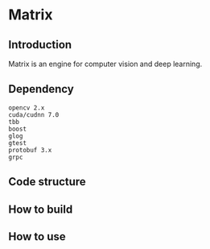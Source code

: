 # Matrix
## Introduction

Matrix is an engine for computer vision and deep learning.

## Dependency
```
opencv 2.x
cuda/cudnn 7.0
tbb
boost
glog
gtest
protobuf 3.x
grpc
```

## Code structure

## How to build

## How to use
